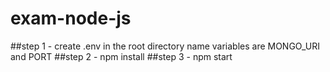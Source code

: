 # exam-node-js

##step 1 - create .env in the root directory name variables are MONGO_URI and PORT
##step 2 - npm install
##step 3 - npm start
